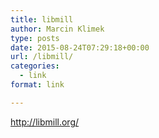 ```yaml
---
title: libmill
author: Marcin Klimek
type: posts
date: 2015-08-24T07:29:18+00:00
url: /libmill/
categories:
  - link
format: link

---
```

<p dir="ltr">
  <a href="http://libmill.org/"><a href="http://libmill.org/" >http://libmill.org/</a></a>
</p>